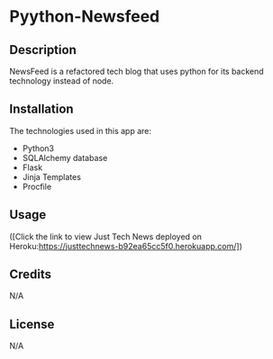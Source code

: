 # Pyython-Newsfeed

## Description

NewsFeed is a refactored tech blog that uses python for its backend technology instead of node.

## Installation

The technologies used in this app are:
- Python3
- SQLAlchemy database
- Flask
- Jinja Templates
- Procfile

## Usage

([Click the link to view Just Tech News deployed on Heroku:https://justtechnews-b92ea65cc5f0.herokuapp.com/])

## Credits

N/A

## License

N/A
